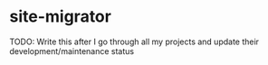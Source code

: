 # site-migrator
TODO: Write this after I go through all my projects and update their development/maintenance status
